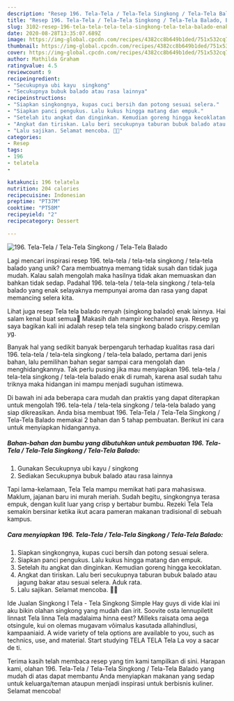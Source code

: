 ```yaml
---
description: "Resep 196. Tela-Tela / Tela-Tela Singkong / Tela-Tela Balado, Enak Banget"
title: "Resep 196. Tela-Tela / Tela-Tela Singkong / Tela-Tela Balado, Enak Banget"
slug: 3102-resep-196-tela-tela-tela-tela-singkong-tela-tela-balado-enak-banget
date: 2020-08-28T13:35:07.689Z
image: https://img-global.cpcdn.com/recipes/4382cc8b649b1ded/751x532cq70/196-tela-tela-tela-tela-singkong-tela-tela-balado-foto-resep-utama.jpg
thumbnail: https://img-global.cpcdn.com/recipes/4382cc8b649b1ded/751x532cq70/196-tela-tela-tela-tela-singkong-tela-tela-balado-foto-resep-utama.jpg
cover: https://img-global.cpcdn.com/recipes/4382cc8b649b1ded/751x532cq70/196-tela-tela-tela-tela-singkong-tela-tela-balado-foto-resep-utama.jpg
author: Mathilda Graham
ratingvalue: 4.5
reviewcount: 9
recipeingredient:
- "Secukupnya ubi kayu  singkong"
- "Secukupnya bubuk balado atau rasa lainnya"
recipeinstructions:
- "Siapkan singkongnya, kupas cuci bersih dan potong sesuai selera."
- "Siapkan panci pengukus. Lalu kukus hingga matang dan empuk."
- "Setelah itu angkat dan dinginkan. Kemudian goreng hingga kecoklatan."
- "Angkat dan tiriskan. Lalu beri secukupnya taburan bubuk balado atau jagung bakar atau sesuai selera. Aduk rata."
- "Lalu sajikan. Selamat mencoba. 🤤😋"
categories:
- Resep
tags:
- 196
- telatela
- 

katakunci: 196 telatela  
nutrition: 204 calories
recipecuisine: Indonesian
preptime: "PT37M"
cooktime: "PT58M"
recipeyield: "2"
recipecategory: Dessert

---
```



![196. Tela-Tela / Tela-Tela Singkong / Tela-Tela Balado](https://img-global.cpcdn.com/recipes/4382cc8b649b1ded/751x532cq70/196-tela-tela-tela-tela-singkong-tela-tela-balado-foto-resep-utama.jpg)

Lagi mencari inspirasi resep 196. tela-tela / tela-tela singkong / tela-tela balado yang unik? Cara membuatnya memang tidak susah dan tidak juga mudah. Kalau salah mengolah maka hasilnya tidak akan memuaskan dan bahkan tidak sedap. Padahal 196. tela-tela / tela-tela singkong / tela-tela balado yang enak selayaknya mempunyai aroma dan rasa yang dapat memancing selera kita.

Lihat juga resep Tela tela balado renyah (singkong balado) enak lainnya. Hai salam kenal buat semua🤗 Makasih dah mampir kechannel saya. Resep yg saya bagikan kali ini adalah resep tela tela singkong balado crispy.cemilan yg.

Banyak hal yang sedikit banyak berpengaruh terhadap kualitas rasa dari 196. tela-tela / tela-tela singkong / tela-tela balado, pertama dari jenis bahan, lalu pemilihan bahan segar sampai cara mengolah dan menghidangkannya. Tak perlu pusing jika mau menyiapkan 196. tela-tela / tela-tela singkong / tela-tela balado enak di rumah, karena asal sudah tahu triknya maka hidangan ini mampu menjadi suguhan istimewa.


Di bawah ini ada beberapa cara mudah dan praktis yang dapat diterapkan untuk mengolah 196. tela-tela / tela-tela singkong / tela-tela balado yang siap dikreasikan. Anda bisa membuat 196. Tela-Tela / Tela-Tela Singkong / Tela-Tela Balado memakai 2 bahan dan 5 tahap pembuatan. Berikut ini cara untuk menyiapkan hidangannya.

<!--inarticleads1-->

##### Bahan-bahan dan bumbu yang dibutuhkan untuk pembuatan 196. Tela-Tela / Tela-Tela Singkong / Tela-Tela Balado:

1. Gunakan Secukupnya ubi kayu / singkong
1. Sediakan Secukupnya bubuk balado atau rasa lainnya


Tapi lama-kelamaan, Tela Tela mampu memikat hati para mahasiswa. Maklum, jajanan baru ini murah meriah. Sudah begitu, singkongnya terasa empuk, dengan kulit luar yang crisp y bertabur bumbu. Rezeki Tela Tela semakin bersinar ketika ikut acara pameran makanan tradisional di sebuah kampus. 

<!--inarticleads2-->

##### Cara menyiapkan 196. Tela-Tela / Tela-Tela Singkong / Tela-Tela Balado:

1. Siapkan singkongnya, kupas cuci bersih dan potong sesuai selera.
1. Siapkan panci pengukus. Lalu kukus hingga matang dan empuk.
1. Setelah itu angkat dan dinginkan. Kemudian goreng hingga kecoklatan.
1. Angkat dan tiriskan. Lalu beri secukupnya taburan bubuk balado atau jagung bakar atau sesuai selera. Aduk rata.
1. Lalu sajikan. Selamat mencoba. 🤤😋


Ide Jualan Singkong I Tela - Tela Singkong Simple Hay guys di vide klai ini aku bikin olahan singkong yang mudah dan irit. Soovite osta lennupiletit linnast Tela linna Tela madalaima hinna eest? Milleks raisata oma aega otsingule, kui on olemas mugavam võimalus kasutada allahindlusi, kampaaniaid. A wide variety of tela options are available to you, such as technics, use, and material. Start studying TELA TELA Tela La voy a sacar de ti. 

Terima kasih telah membaca resep yang tim kami tampilkan di sini. Harapan kami, olahan 196. Tela-Tela / Tela-Tela Singkong / Tela-Tela Balado yang mudah di atas dapat membantu Anda menyiapkan makanan yang sedap untuk keluarga/teman ataupun menjadi inspirasi untuk berbisnis kuliner. Selamat mencoba!
